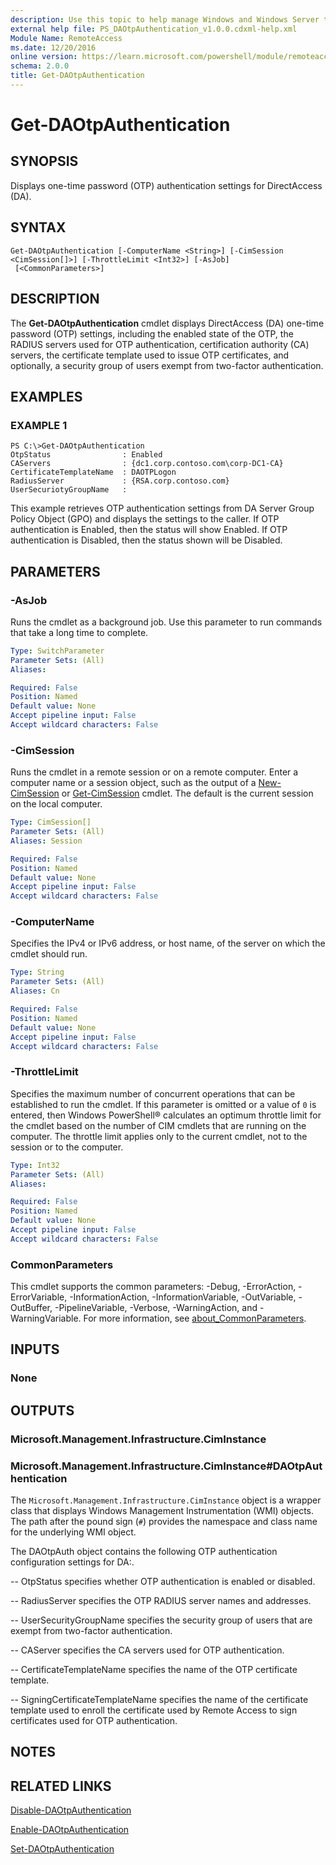 ```yaml
---
description: Use this topic to help manage Windows and Windows Server technologies with Windows PowerShell.
external help file: PS_DAOtpAuthentication_v1.0.0.cdxml-help.xml
Module Name: RemoteAccess
ms.date: 12/20/2016
online version: https://learn.microsoft.com/powershell/module/remoteaccess/get-daotpauthentication?view=windowsserver2025-ps&wt.mc_id=ps-gethelp
schema: 2.0.0
title: Get-DAOtpAuthentication
---
```


# Get-DAOtpAuthentication

## SYNOPSIS
Displays one-time password (OTP) authentication settings for DirectAccess (DA).

## SYNTAX

```
Get-DAOtpAuthentication [-ComputerName <String>] [-CimSession <CimSession[]>] [-ThrottleLimit <Int32>] [-AsJob]
 [<CommonParameters>]
```

## DESCRIPTION
The **Get-DAOtpAuthentication** cmdlet displays DirectAccess (DA) one-time password (OTP) settings, including the enabled state of the OTP, the RADIUS servers used for OTP authentication, certification authority (CA) servers, the certificate template used to issue OTP certificates, and optionally, a security group of users exempt from two-factor authentication.

## EXAMPLES

### EXAMPLE 1
```
PS C:\>Get-DAOtpAuthentication
OtpStatus                : Enabled
CAServers                : {dc1.corp.contoso.com\corp-DC1-CA}
CertificateTemplateName  : DAOTPLogon
RadiusServer             : {RSA.corp.contoso.com}
UserSecuriotyGroupName   :
```

This example retrieves OTP authentication settings from DA Server Group Policy Object (GPO) and displays the settings to the caller.
If OTP authentication is Enabled, then the status will show Enabled.
If OTP authentication is Disabled, then the status shown will be Disabled.

## PARAMETERS

### -AsJob
Runs the cmdlet as a background job. Use this parameter to run commands that take a long time to complete.

```yaml
Type: SwitchParameter
Parameter Sets: (All)
Aliases:

Required: False
Position: Named
Default value: None
Accept pipeline input: False
Accept wildcard characters: False
```

### -CimSession
Runs the cmdlet in a remote session or on a remote computer.
Enter a computer name or a session object, such as the output of a [New-CimSession](https://go.microsoft.com/fwlink/p/?LinkId=227967) or [Get-CimSession](https://go.microsoft.com/fwlink/p/?LinkId=227966) cmdlet.
The default is the current session on the local computer.

```yaml
Type: CimSession[]
Parameter Sets: (All)
Aliases: Session

Required: False
Position: Named
Default value: None
Accept pipeline input: False
Accept wildcard characters: False
```

### -ComputerName
Specifies the IPv4 or IPv6 address, or host name, of the server on which the cmdlet should run.

```yaml
Type: String
Parameter Sets: (All)
Aliases: Cn

Required: False
Position: Named
Default value: None
Accept pipeline input: False
Accept wildcard characters: False
```

### -ThrottleLimit
Specifies the maximum number of concurrent operations that can be established to run the cmdlet.
If this parameter is omitted or a value of `0` is entered, then Windows PowerShell® calculates an optimum throttle limit for the cmdlet based on the number of CIM cmdlets that are running on the computer.
The throttle limit applies only to the current cmdlet, not to the session or to the computer.

```yaml
Type: Int32
Parameter Sets: (All)
Aliases:

Required: False
Position: Named
Default value: None
Accept pipeline input: False
Accept wildcard characters: False
```

### CommonParameters
This cmdlet supports the common parameters: -Debug, -ErrorAction, -ErrorVariable, -InformationAction, -InformationVariable, -OutVariable, -OutBuffer, -PipelineVariable, -Verbose, -WarningAction, and -WarningVariable. For more information, see [about_CommonParameters](https://go.microsoft.com/fwlink/?LinkID=113216).

## INPUTS

### None

## OUTPUTS

### Microsoft.Management.Infrastructure.CimInstance

### Microsoft.Management.Infrastructure.CimInstance#DAOtpAuthentication

The `Microsoft.Management.Infrastructure.CimInstance` object is a wrapper class that displays Windows Management Instrumentation (WMI) objects.
The path after the pound sign (`#`) provides the namespace and class name for the underlying WMI object.

The DAOtpAuth object contains the following OTP authentication configuration settings for DA:.

 -- OtpStatus specifies whether OTP authentication is enabled or disabled.

 -- RadiusServer specifies the OTP RADIUS server names and addresses.

 -- UserSecurityGroupName specifies the security group of users that are exempt from two-factor authentication.

 -- CAServer specifies the CA servers used for OTP authentication.

 -- CertificateTemplateName specifies the name of the OTP certificate template.

 -- SigningCertificateTemplateName specifies the name of the certificate template used to enroll the certificate used by Remote Access to sign certificates used for OTP authentication.

## NOTES

## RELATED LINKS

[Disable-DAOtpAuthentication](./Disable-DAOtpAuthentication.md)

[Enable-DAOtpAuthentication](./Enable-DAOtpAuthentication.md)

[Set-DAOtpAuthentication](./Set-DAOtpAuthentication.md)

